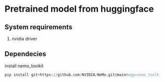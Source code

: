 # Pretrained model from huggingface


## System requirements
1. nvidia driver

## Dependecies
install nemo_toolkit
```python
pip install git+https://github.com/NVIDIA/NeMo.git@main#egg=nemo_toolkit[all]
```